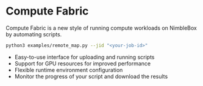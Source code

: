 # Compute Fabric

Compute Fabric is a new style of running compute workloads on NimbleBox by automating scripts.

```bash
python3 examples/remote_map.py --jid "<your-job-id>"
```

- Easy-to-use interface for uploading and running scripts
- Support for GPU resources for improved performance
- Flexible runtime environment configuration
- Monitor the progress of your script and download the results
